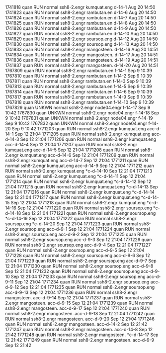 1741818 quan    RUN   normal     ssh8-2.engr kumquat.eng d-14-1     Aug 20 14:50
1741823 quan    RUN   normal     ssh8-2.engr rambutan.en d-14-6     Aug 20 14:50
1741824 quan    RUN   normal     ssh8-2.engr rambutan.en d-14-7     Aug 20 14:50
1741825 quan    RUN   normal     ssh8-2.engr rambutan.en d-14-8     Aug 20 14:50
1741826 quan    RUN   normal     ssh8-2.engr rambutan.en d-14-9     Aug 20 14:50
1741827 quan    RUN   normal     ssh8-2.engr rambutan.en d-14-10    Aug 20 14:50
1741829 quan    RUN   normal     ssh8-2.engr soursop.eng d-14-12    Aug 20 14:50
1741830 quan    RUN   normal     ssh8-2.engr soursop.eng d-14-13    Aug 20 14:50
1741833 quan    RUN   normal     ssh8-2.engr mangosteen. d-14-16    Aug 20 14:51
1741834 quan    RUN   normal     ssh8-2.engr mangosteen. d-14-17    Aug 20 14:51
1741836 quan    RUN   normal     ssh8-2.engr mangosteen. d-14-19    Aug 20 14:51
1741837 quan    RUN   normal     ssh8-2.engr mangosteen. d-14-20    Aug 20 14:51
1767809 quan    RUN   normal     ssh8-2.engr rambutan.en f-14-1     Sep  9 10:39
1767810 quan    RUN   normal     ssh8-2.engr rambutan.en f-14-2     Sep  9 10:39
1767811 quan    RUN   normal     ssh8-2.engr rambutan.en f-14-3     Sep  9 10:39
1767813 quan    RUN   normal     ssh8-2.engr rambutan.en f-14-5     Sep  9 10:39
1767814 quan    RUN   normal     ssh8-2.engr rambutan.en f-14-6     Sep  9 10:39
1767817 quan    RUN   normal     ssh8-2.engr rambutan.en f-14-9     Sep  9 10:39
1767818 quan    RUN   normal     ssh8-2.engr rambutan.en f-14-10    Sep  9 10:39
1767829 quan    UNKWN normal     ssh8-2.engr node04.engr f-14-17    Sep  9 10:42
1767830 quan    UNKWN normal     ssh8-2.engr node04.engr f-14-18    Sep  9 10:42
1767831 quan    UNKWN normal     ssh8-2.engr node04.engr f-14-19    Sep  9 10:42
1767832 quan    UNKWN normal     ssh8-2.engr node04.engr f-14-20    Sep  9 10:42
1771203 quan    RUN   normal     ssh8-2.engr kumquat.eng acc-d-14-1 Sep 12 21:04
1771205 quan    RUN   normal     ssh8-2.engr kumquat.eng acc-d-14-3 Sep 12 21:04
1771206 quan    RUN   normal     ssh8-2.engr kumquat.eng acc-d-14-4 Sep 12 21:04
1771207 quan    RUN   normal     ssh8-2.engr kumquat.eng acc-d-14-5 Sep 12 21:04
1771208 quan    RUN   normal     ssh8-2.engr kumquat.eng acc-d-14-6 Sep 12 21:04
1771209 quan    RUN   normal     ssh8-2.engr kumquat.eng acc-d-14-7 Sep 12 21:04
1771211 quan    RUN   normal     ssh8-2.engr kumquat.eng acc-d-14-9 Sep 12 21:04
1771212 quan    RUN   normal     ssh8-2.engr kumquat.eng *c-d-14-10 Sep 12 21:04
1771213 quan    RUN   normal     ssh8-2.engr kumquat.eng *c-d-14-11 Sep 12 21:04
1771214 quan    RUN   normal     ssh8-2.engr kumquat.eng *c-d-14-12 Sep 12 21:04
1771215 quan    RUN   normal     ssh8-2.engr kumquat.eng *c-d-14-13 Sep 12 21:04
1771216 quan    RUN   normal     ssh8-2.engr kumquat.eng *c-d-14-14 Sep 12 21:04
1771217 quan    RUN   normal     ssh8-2.engr kumquat.eng *c-d-14-15 Sep 12 21:04
1771218 quan    RUN   normal     ssh8-2.engr kumquat.eng *c-d-14-16 Sep 12 21:04
1771220 quan    RUN   normal     ssh8-2.engr soursop.eng *c-d-14-18 Sep 12 21:04
1771221 quan    RUN   normal     ssh8-2.engr soursop.eng *c-d-14-19 Sep 12 21:04
1771222 quan    RUN   normal     ssh8-2.engr soursop.eng *c-d-14-20 Sep 12 21:04
1771223 quan    RUN   normal     ssh8-2.engr soursop.eng acc-d-9-1  Sep 12 21:04
1771224 quan    RUN   normal     ssh8-2.engr soursop.eng acc-d-9-2  Sep 12 21:04
1771225 quan    RUN   normal     ssh8-2.engr soursop.eng acc-d-9-3  Sep 12 21:04
1771226 quan    RUN   normal     ssh8-2.engr soursop.eng acc-d-9-4  Sep 12 21:04
1771227 quan    RUN   normal     ssh8-2.engr soursop.eng acc-d-9-5  Sep 12 21:04
1771228 quan    RUN   normal     ssh8-2.engr soursop.eng acc-d-9-6  Sep 12 21:04
1771229 quan    RUN   normal     ssh8-2.engr soursop.eng acc-d-9-7  Sep 12 21:04
1771230 quan    RUN   normal     ssh8-2.engr soursop.eng acc-d-9-8  Sep 12 21:04
1771232 quan    RUN   normal     ssh8-2.engr soursop.eng acc-d-9-10 Sep 12 21:04
1771233 quan    RUN   normal     ssh8-2.engr soursop.eng acc-d-9-11 Sep 12 21:04
1771234 quan    RUN   normal     ssh8-2.engr soursop.eng acc-d-9-12 Sep 12 21:04
1771235 quan    RUN   normal     ssh8-2.engr soursop.eng acc-d-9-13 Sep 12 21:04
1771236 quan    RUN   normal     ssh8-2.engr mangosteen. acc-d-9-14 Sep 12 21:04
1771237 quan    RUN   normal     ssh8-2.engr mangosteen. acc-d-9-15 Sep 12 21:04
1771239 quan    RUN   normal     ssh8-2.engr mangosteen. acc-d-9-17 Sep 12 21:04
1771240 quan    RUN   normal     ssh8-2.engr mangosteen. acc-d-9-18 Sep 12 21:04
1771242 quan    RUN   normal     ssh8-2.engr mangosteen. acc-d-9-20 Sep 12 21:04
1771246 quan    RUN   normal     ssh8-2.engr mangosteen. acc-d-14-2 Sep 12 21:42
1771247 quan    RUN   normal     ssh8-2.engr mangosteen. acc-d-14-8 Sep 12 21:42
1771248 quan    RUN   normal     ssh8-2.engr mangosteen. *c-d-14-17 Sep 12 21:42
1771249 quan    RUN   normal     ssh8-2.engr mangosteen. acc-d-9-9  Sep 12 21:42
